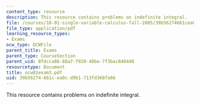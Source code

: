 ```yaml
---
content_type: resource
description: This resource contains problems on indefinite integral.
file: /courses/18-01-single-variable-calculus-fall-2005/39b56274661cea0cd9b1713fd368fa66_ocw01exam3.pdf
file_type: application/pdf
learning_resource_types:
- Exams
ocw_type: OCWFile
parent_title: Exams
parent_type: CourseSection
parent_uid: 8fdcca86-88a7-f920-40be-7f3bac840440
resourcetype: Document
title: ocw01exam3.pdf
uid: 39b56274-661c-ea0c-d9b1-713fd368fa66
---
```

This resource contains problems on indefinite integral.

